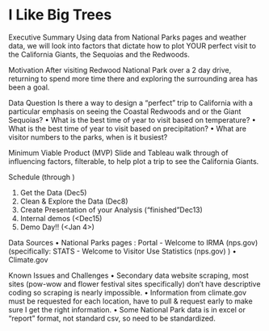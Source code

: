 # I Like Big Trees 

Executive Summary
Using data from National Parks pages and weather data, we will look into factors that dictate how to plot YOUR perfect visit to the California Giants, the Sequoias and the Redwoods.


Motivation
After visiting Redwood National Park over a 2 day drive, returning to spend more time there  and exploring the surrounding area has been a goal. 


Data Question
Is there a way to design a “perfect” trip  to California with a particular emphasis on seeing the Coastal Redwoods and or the Giant Sequoias? 
•	What is the best time of year to visit based on temperature?
•	What is the best time of year to visit based on precipitation?
•	What are visitor numbers to the parks, when is it busiest?


Minimum Viable Product (MVP)
Slide and Tableau walk through of influencing factors, filterable, to help plot a trip to see the California Giants.


Schedule (through <date of demo day>)
1.	Get the Data (Dec5)
2.	Clean & Explore the Data (Dec8)
3.	Create Presentation of your Analysis (“finished”Dec13)
4.	Internal demos (<Dec15)
5.	Demo Day!! (<Jan 4>)


Data Sources
•	National Parks pages : Portal - Welcome to IRMA (nps.gov) (specifically: STATS - Welcome to Visitor Use Statistics (nps.gov) )
•	Climate.gov


Known Issues and Challenges
•	Secondary data website scraping, most sites (pow-wow and flower festival sites specifically) don’t have descriptive coding so scraping is nearly impossible.
•	Information from climate.gov must be requested for each location, have to pull & request early to make sure I get the right information.
•	Some National Park data is in excel or “report” format, not standard csv, so need to be standardized.

